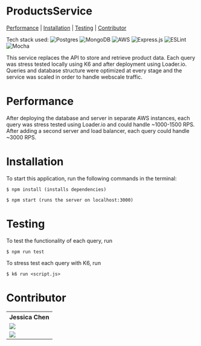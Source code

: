 # ProductsService
[Performance](https://github.com/Elemental-Designs/ProductsService/blob/main/README.md#performance) | [Installation](https://github.com/Elemental-Designs/ProductsService/blob/main/README.md#installation) | [Testing](https://github.com/Elemental-Designs/ProductsService/blob/main/README.md#testing) | [Contributor](https://github.com/Elemental-Designs/ProductsService/blob/main/README.md#contributor)

Tech stack used: ![Postgres](https://img.shields.io/badge/postgres-%23316192.svg?style=for-the-badge&logo=postgresql&logoColor=white) ![MongoDB](https://img.shields.io/badge/MongoDB-%234ea94b.svg?style=for-the-badge&logo=mongodb&logoColor=white) ![AWS](https://img.shields.io/badge/AWS-%23FF9900.svg?style=for-the-badge&logo=amazon-aws&logoColor=white) ![Express.js](https://img.shields.io/badge/express.js-%23404d59.svg?style=for-the-badge&logo=express&logoColor=%2361DAFB) ![ESLint](https://img.shields.io/badge/ESLint-4B3263?style=for-the-badge&logo=eslint&logoColor=white) ![Mocha](https://img.shields.io/badge/-mocha-%238D6748?style=for-the-badge&logo=mocha&logoColor=white)

This service replaces the API to store and retrieve product data. Each query was stress tested locally using K6 and after deployment using Loader.io. Queries and database structure were optimized at every stage and the service was scaled in order to handle webscale traffic.

# Performance
After deploying the database and server in separate AWS instances, each query was stress tested using Loader.io and could handle ~1000-1500 RPS. After adding a second server and load balancer, each query could handle ~3000 RPS. 

# Installation
To start this application, run the following commands in the terminal: 
```
$ npm install (installs dependencies)

$ npm start (runs the server on localhost:3000)
```
# Testing
To test the functionality of each query, run 
```
$ npm run test
```
To stress test each query with K6, run
```
$ k6 run <script.js>
```
# Contributor
<table>
  <tr>
    <th>Jessica Chen</th>
  </tr>
  <tr>
    <td>
      <a href="https://github.com/codingavatar">
        <img src="https://img.shields.io/badge/github%20-%23121011.svg?&style=for-the-badge&logo=github&logoColor=white"/>
      </a>
    </td>
  </tr>
  <tr>
    <td>
      <a href="https://www.linkedin.com/in/jessica-chen-md/">
        <img src="https://img.shields.io/badge/linkedin%20-%230077B5.svg?&style=for-the-badge&logo=linkedin&logoColor=white"/>
      </a>
    </td>
  </tr>
</table>
